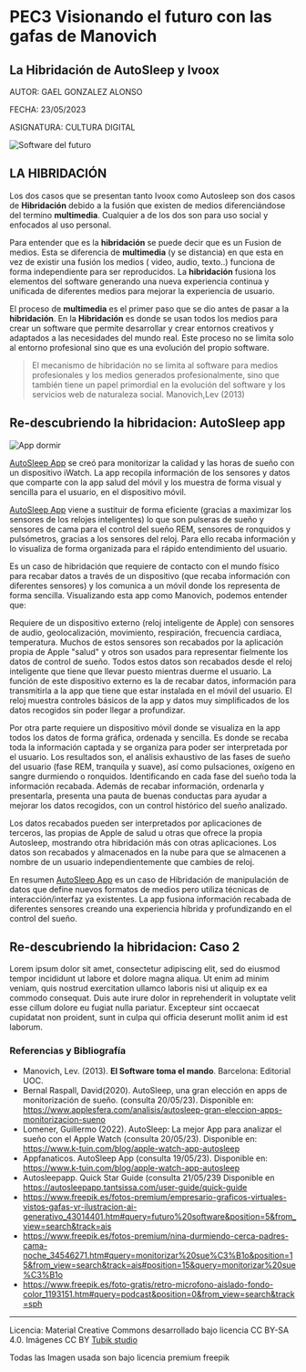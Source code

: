 # PEC3 Visionando el futuro con las gafas de Manovich

## La Hibridación de AutoSleep y Ivoox

AUTOR: GAEL GONZALEZ ALONSO

FECHA: 23/05/2023

ASIGNATURA: CULTURA DIGITAL

![Software del futuro](https://github.com/GaelOnline/PEC3_Manovich_Reloaded/blob/main/gafas%20futuro.jpg)

## LA HIBRIDACIÓN

Los dos casos que se presentan tanto Ivoox como Autosleep son dos casos de **Hibridación** debido a la fusión que existen de medios diferenciándose del termino **multimedia**. Cualquier a de los dos son para uso social y enfocados al uso personal. 

Para entender que es la **hibridación** se puede decir que es un Fusion de medios. Esta se diferencia de **multimedia** (y se distancia) en que esta en  vez de existir una fusión los medios ( video, audio, texto..) funciona de forma independiente para ser reproducidos. La **hibridación** fusiona los elementos del software generando una nueva experiencia continua y unificada de diferentes medios para mejorar la experiencia de usuario.
 
El proceso de **multimedia** es el primer paso que se dio antes de pasar a la **hibridación**. En la **Hibridación** es donde se usan todos los medios para crear un software que permite desarrollar y crear entornos creativos y adaptados a las necesidades del mundo real. Este proceso no se limita solo al entorno profesional sino que es una evolución del propio software.

> El mecanismo de hibridación no se limita al software para medios profesionales y los medios generados profesionalmente, sino que también tiene un papel primordial en la evolución del software y los servicios web de naturaleza social. Manovich,Lev (2013)




## Re-descubriendo la hibridacion: AutoSleep app
![App dormir](https://github.com/GaelOnline/PEC3_Manovich_Reloaded/blob/main/control%20dormir.jpg)


[AutoSleep App](http://autosleep.tantsissa.com/ "pagina web Autosleep") se creó para monitorizar la calidad y las horas de sueño con un dispositivo iWatch. La app recopila información de los sensores y datos que comparte con la app salud del móvil y los muestra de forma visual y sencilla para el usuario, en el dispositivo móvil. 

[AutoSleep App](http://autosleep.tantsissa.com/ "pagina web Autosleep") viene a sustituir de forma eficiente (gracias a maximizar los sensores de los relojes inteligentes) lo que son pulseras de sueño y sensores de cama para el control del sueño REM, sensores de ronquidos y pulsómetros, gracias a los sensores del reloj. Para ello recaba información y lo visualiza de forma organizada para el rápido entendimiento del usuario.

Es un caso de hibridación que requiere de contacto con el mundo físico para recabar datos a través de un dispositivo (que recaba información con diferentes sensores) y los comunica a un móvil donde los representa de forma sencilla. Visualizando esta app como Manovich, podemos entender que:

Requiere de un dispositivo externo (reloj inteligente de Apple) con sensores de audio, geolocalización, movimiento, respiración, frecuencia cardiaca, temperatura. Muchos de estos sensores son recabados por la aplicación propia de Apple "salud" y otros son usados para representar fielmente los datos de control de sueño. Todos estos datos son recabados desde el reloj inteligente que tiene que llevar puesto mientras duerme el usuario. La función de este dispositivo externo es la de recabar datos, información para transmitirla a la app que tiene que estar instalada en el móvil del usuario. El reloj muestra controles básicos de la app y datos muy simplificados de los datos recogidos sin poder llegar a profundizar.

Por otra parte requiere un dispositivo móvil donde se visualiza en la app todos los datos de forma gráfica, ordenada y sencilla. Es donde se recaba toda la información captada y se organiza para poder ser interpretada por el usuario. Los resultados son, el análisis exhaustivo de las fases de sueño del usuario (fase REM, tranquila y suave), así como pulsaciones, oxígeno en sangre durmiendo o ronquidos. Identificando en cada fase del sueño toda la información recabada. 
Además de recabar información, ordenarla y presentarla, presenta una pauta de buenas conductas para ayudar a mejorar los datos recogidos, con un control histórico del sueño analizado.

Los datos recabados pueden ser interpretados por aplicaciones de terceros, las propias de Apple de salud u otras que ofrece la propia Autosleep, mostrando otra hibridación más con otras aplicaciones. Los datos son recabados y almacenados en la nube para que se almacenen  a nombre de un usuario independientemente que cambies de reloj.

En resumen [AutoSleep App](http://autosleep.tantsissa.com/ "pagina web Autosleep") es un caso de Hibridación de manipulación de datos que define nuevos formatos de medios pero utiliza técnicas de interacción/interfaz ya existentes. La app fusiona información recabada de diferentes sensores creando una experiencia híbrida y profundizando en el control del sueño.  



## Re-descubriendo la hibridacion: Caso 2

Lorem ipsum dolor sit amet, consectetur adipiscing elit, sed do eiusmod tempor incididunt ut labore et dolore magna aliqua. Ut enim ad minim veniam, quis nostrud exercitation ullamco laboris nisi ut aliquip ex ea commodo consequat. Duis aute irure dolor in reprehenderit in voluptate velit esse cillum dolore eu fugiat nulla pariatur. Excepteur sint occaecat cupidatat non proident, sunt in culpa qui officia deserunt mollit anim id est laborum.


### Referencias y Bibliografía

* Manovich, Lev. (2013). **El Software toma el mando**. Barcelona: Editorial UOC. 
* Bernal Raspall, David(2020). AutoSleep, una gran elección en apps de monitorización de sueño. (consulta 20/05/23). Disponible en: <https://www.applesfera.com/analisis/autosleep-gran-eleccion-apps-monitorizacion-sueno>
* Lomener, Guillermo (2022). AutoSleep: La mejor App para analizar el sueño con el Apple Watch (consulta 20/05/23). Disponible en: <https://www.k-tuin.com/blog/apple-watch-app-autosleep>
* Appfanaticos. AutoSleep App (consulta 19/05/23). Disponible en: <https://www.k-tuin.com/blog/apple-watch-app-autosleep>
* Autosleepapp. Quick Star Guide (consulta 21/05/239 Disponible en <https://autosleepapp.tantsissa.com/user-guide/quick-guide>
* <https://www.freepik.es/fotos-premium/empresario-graficos-virtuales-vistos-gafas-vr-ilustracion-ai-generativo_43014401.htm#query=futuro%20software&position=5&from_view=search&track=ais>
* <https://www.freepik.es/fotos-premium/nina-durmiendo-cerca-padres-cama-noche_34546271.htm#query=monitorizar%20sue%C3%B1o&position=15&from_view=search&track=ais#position=15&query=monitorizar%20sue%C3%B1o>
* <https://www.freepik.es/foto-gratis/retro-microfono-aislado-fondo-color_1193151.htm#query=podcast&position=0&from_view=search&track=sph>
----

Licencia: Material Creative Commons desarrollado bajo licencia CC BY-SA 4.0. Imágenes CC BY [Tubik studio](https://blog.tubikstudio.com/how-to-create-original-flat-illustrations-designers-tips/) 

Todas las Imagen usada son bajo licencia premium freepik
